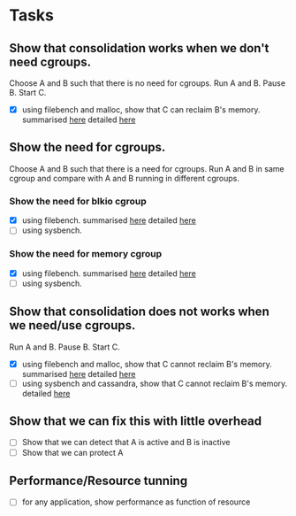 # Tasks

## Show that consolidation works when we don't need cgroups.
Choose A and B such that there is no need for cgroups.
Run A and B. Pause B. Start C.
- [x] using filebench and malloc, show that C can reclaim B's memory. summarised [here](./showThatConsolidation/works) detailed [here](http://indium.rsr.lip6.fr/run/581a2a7d5369e14e17707a35)

## Show the need for cgroups.
Choose A and B such that there is a need for cgroups.
Run A and B in same cgroup and compare with A and B running in different cgroups.

### Show the need for blkio cgroup
- [x] using filebench. summarised [here](./showTheNeedForCgroups/blkio) detailed [here](http://indium.rsr.lip6.fr/run/5811fe3e5369e17479a138a3,5811fe3f5369e1748dab89d3)
- [ ] using sysbench.

### Show the need for memory cgroup
- [x] using filebench. summarised [here](./showTheNeedForCgroups/memory) detailed [here](http://indium.rsr.lip6.fr/run/58137f045369e1372bb922d5,58137f055369e1373d0d6023)
- [ ] using sysbench.

## Show that consolidation does not works when we need/use cgroups.
Run A and B. Pause B. Start C.
- [x] using filebench and malloc, show that C cannot reclaim B's memory. summarised [here](./showThatConsolidation/doesnotwork/withFilebench) detailed [here](http://indium.rsr.lip6.fr/run/581a2a445369e14db265b07f)
- [ ] using sysbench and cassandra, show that C cannot reclaim B's memory. detailed [here](http://indium.rsr.lip6.fr/run/581c49375369e15d19b89810)

## Show that we can fix this with little overhead
- [ ] Show that we can detect that A is active and B is inactive
- [ ] Show that we can protect A

## Performance/Resource tunning
- [ ] for any application, show performance as function of resource
